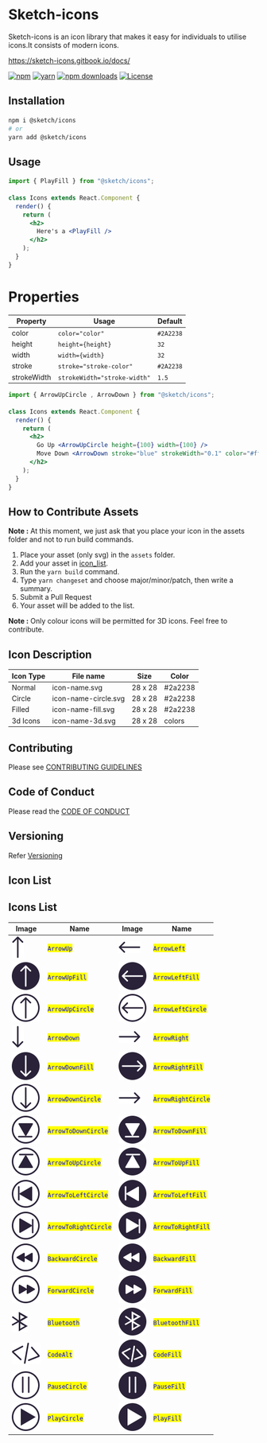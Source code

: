 # Sketch-icons

Sketch-icons is an icon library that makes it easy for individuals to utilise icons.It consists of modern icons.

<!-- **Note** : Sketch-icons is still a beta version.We recommend you to wait till we publish the package -->

https://sketch-icons.gitbook.io/docs/

[![npm](https://img.shields.io/static/v1?label=npm&message=6.14.16&color=red)](https://www.npmjs.com/package/sketch-icons)
[![yarn](https://img.shields.io/static/v1?label=yarn&message=1.22.17&color=blue)](https://www.npmjs.com/package/sketch-icons)
[![npm downloads](https://img.shields.io/npm/dm/sketch-icons.svg?style=flat-square&color=purple)](https://www.npmjs.com/package/sketch-icons)
<a href="https://github.com/tabler/tabler-icons/blob/master/LICENSE"><img src="https://img.shields.io/npm/l/@tabler/icons.svg" alt="License"></a>

## Installation

```bash
npm i @sketch/icons
# or
yarn add @sketch/icons
```

## Usage

```jsx
import { PlayFill } from "@sketch/icons";

class Icons extends React.Component {
  render() {
    return (
      <h2>
        Here's a <PlayFill />
      </h2>
    );
  }
}
```

# Properties

| Property    | Usage                        | Default   |
| ----------- | ---------------------------- | --------- |
| color       | `color="color"`              | `#2A2238` |
| height      | `height={height}`            | `32`      |
| width       | `width={width}`              | `32`      |
| stroke      | `stroke="stroke-color"`      | `#2A2238` |
| strokeWidth | `strokeWidth="stroke-width"` | `1.5`     |
 
```jsx
import { ArrowUpCircle , ArrowDown } from "@sketch/icons";

class Icons extends React.Component {
  render() {
    return (
      <h2>
        Go Up <ArrowUpCircle height={100} width={100} />
        Move Down <ArrowDown stroke="blue" strokeWidth="0.1" color="#ffffff" />
      </h2>
    );
  }
}
```

## How to Contribute Assets

**Note :** At this moment, we just ask that you place your icon in the assets folder and not to run build commands.

1. Place your asset (only svg) in the `assets` folder.
2. Add your asset in [icon_list](icon_list.md).
3. Run the `yarn build` command.
4. Type `yarn changeset` and choose major/minor/patch, then write a summary.
5. Submit a Pull Request
6. Your asset will be added to the list.

**Note :** Only colour icons will be permitted for 3D icons. Feel free to contribute.

## Icon Description

| Icon Type | File name            | Size    | Color   |
| --------- | -------------------- | ------- | ------- |
| Normal    | icon-name.svg        | 28 x 28 | #2a2238 |
| Circle    | icon-name-circle.svg | 28 x 28 | #2a2238 |
| Filled    | icon-name-fill.svg   | 28 x 28 | #2a2238 |
| 3d Icons  | icon-name-3d.svg     | 28 x 28 | colors  |

## Contributing

Please see [CONTRIBUTING GUIDELINES](CONTRIBUTING.md)

## Code of Conduct

Please read the [CODE OF CONDUCT](CODE_OF_CONDUCT.md)

## Versioning

Refer [Versioning](VERSIONING.md)

## Icon List

## Icons List

| Image                                   | Name                                                  | Image                                 | Name                                                |
| --------------------------------------- | ----------------------------------------------------- | ------------------------------------- | --------------------------------------------------- |
| ![](./assets/arrow-up.svg)              | <mark style="color:blue;">`ArrowUp`</mark>            | ![](./assets/arrow-left.svg)          | <mark style="color:blue;">`ArrowLeft`</mark>        |
| ![](./assets/arrow-up-fill.svg)         | <mark style="color:blue;">`ArrowUpFill`</mark>        | ![](./assets/arrow-left-fill.svg)     | <mark style="color:blue;">`ArrowLeftFill`</mark>    |
| ![](./assets/arrow-up-circle.svg)       | <mark style="color:blue;">`ArrowUpCircle`</mark>      | ![](./assets/arrow-left-circle.svg)   | <mark style="color:blue;">`ArrowLeftCircle`</mark>  |
| ![](./assets/arrow-down.svg)            | <mark style="color:blue;">`ArrowDown`</mark>          | ![](./assets/arrow-right.svg)         | <mark style="color:blue;">`ArrowRight`</mark>       |
| ![](./assets/arrow-down-fill.svg)       | <mark style="color:blue;">`ArrowDownFill`</mark>      | ![](./assets/arrow-right-fill.svg)    | <mark style="color:blue;">`ArrowRightFill`</mark>   |
| ![](./assets/arrow-down-circle.svg)     | <mark style="color:blue;">`ArrowDownCircle`</mark>    | ![](./assets/arrow-right.svg)         | <mark style="color:blue;">`ArrowRightCircle`</mark> |
| ![](./assets/arrow-to-down-circle.svg)  | <mark style="color:blue;">`ArrowToDownCircle`</mark>  | ![](./assets/arrow-to-down-fill.svg)  | <mark style="color:blue;">`ArrowToDownFill`</mark>  |
| ![](./assets/arrow-to-up-circle.svg)    | <mark style="color:blue;">`ArrowToUpCircle`</mark>    | ![](./assets/arrow-to-up-fill.svg)    | <mark style="color:blue;">`ArrowToUpFill`</mark>    |
| ![](./assets/arrow-to-left-circle.svg)  | <mark style="color:blue;">`ArrowToLeftCircle`</mark>  | ![](./assets/arrow-to-left-fill.svg)  | <mark style="color:blue;">`ArrowToLeftFill`</mark>  |
| ![](./assets/arrow-to-right-circle.svg) | <mark style="color:blue;">`ArrowToRightCircle`</mark> | ![](./assets/arrow-to-right-fill.svg) | <mark style="color:blue;">`ArrowToRightFill`</mark> |
| ![](./assets/backward-circle.svg)       | <mark style="color:blue;">`BackwardCircle`</mark>     | ![](./assets/backward-fill.svg)       | <mark style="color:blue;">`BackwardFill`</mark>     |
| ![](./assets/forward-circle.svg)        | <mark style="color:blue;">`ForwardCircle`</mark>      | ![](./assets/forward-fill.svg)        | <mark style="color:blue;">`ForwardFill`</mark>      |
| ![](./assets/bluetooth.svg)             | <mark style="color:blue;">`Bluetooth`</mark>          | ![](./assets/bluetooth-fill.svg)      | <mark style="color:blue;">`BluetoothFill`</mark>    |
| ![](./assets/code-alt.svg)              | <mark style="color:blue;">`CodeAlt`</mark>            | ![](./assets/code-fill.svg)           | <mark style="color:blue;">`CodeFill`</mark>         |
| ![](./assets/pause-circle.svg)          | <mark style="color:blue;">`PauseCircle`</mark>        | ![](./assets/pause-fill.svg)          | <mark style="color:blue;">`PauseFill`</mark>        |
| ![](./assets/play-circle.svg)           | <mark style="color:blue;">`PlayCircle`</mark>         | ![](./assets/play-fill.svg)           | <mark style="color:blue;">`PlayFill`</mark>         |

